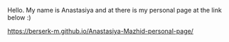 Hello. My name is Anastasiya and at there is my personal page at the link below :)

https://berserk-m.github.io/Anastasiya-Mazhid-personal-page/
